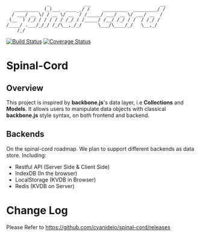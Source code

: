 ```
               _             __                          __
   _________  (_)___  ____ _/ /     _________  _________/ /
  / ___/ __ \/ / __ \/ __ `/ /_____/ ___/ __ \/ ___/ __  / 
 (__  ) /_/ / / / / / /_/ / /_____/ /__/ /_/ / /  / /_/ /  
/____/ .___/_/_/ /_/\__,_/_/      \___/\____/_/   \__,_/   
    /_/                                                    
```
[![Build Status](https://travis-ci.org/cyanideio/spinal-cord.svg?branch=master)](https://travis-ci.org/cyanideio/spinal-cord) [![Coverage Status](https://coveralls.io/repos/github/cyanideio/spinal-cord/badge.svg?branch=master)](https://coveralls.io/github/cyanideio/spinal-cord?branch=master)
# Spinal-Cord
## Overview
This project is inspired by __backbone.js__'s data layer, i.e __Collections__ and __Models__. 
It allows users to manipulate data objects with classical __backbone.js__ style syntax, on both frontend and backend.

## Backends
On the spinal-cord roadmap. We plan to support different backends as data store. Including:
- Restful API (Server Side & Client Side)
- IndexDB (In the browser)
- LocalStorage (KVDB in Browser)
- Redis (KVDB on Server)

# Change Log
Please Refer to https://github.com/cyanideio/spinal-cord/releases
